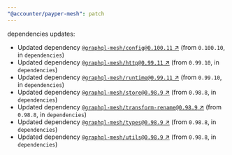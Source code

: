 ```yaml
---
"@accounter/payper-mesh": patch
---
```

dependencies updates:
  - Updated dependency [`@graphql-mesh/config@0.100.11` ↗︎](https://www.npmjs.com/package/@graphql-mesh/config/v/0.100.11) (from `0.100.10`, in `dependencies`)
  - Updated dependency [`@graphql-mesh/http@0.99.11` ↗︎](https://www.npmjs.com/package/@graphql-mesh/http/v/0.99.11) (from `0.99.10`, in `dependencies`)
  - Updated dependency [`@graphql-mesh/runtime@0.99.11` ↗︎](https://www.npmjs.com/package/@graphql-mesh/runtime/v/0.99.11) (from `0.99.10`, in `dependencies`)
  - Updated dependency [`@graphql-mesh/store@0.98.9` ↗︎](https://www.npmjs.com/package/@graphql-mesh/store/v/0.98.9) (from `0.98.8`, in `dependencies`)
  - Updated dependency [`@graphql-mesh/transform-rename@0.98.9` ↗︎](https://www.npmjs.com/package/@graphql-mesh/transform-rename/v/0.98.9) (from `0.98.8`, in `dependencies`)
  - Updated dependency [`@graphql-mesh/types@0.98.9` ↗︎](https://www.npmjs.com/package/@graphql-mesh/types/v/0.98.9) (from `0.98.8`, in `dependencies`)
  - Updated dependency [`@graphql-mesh/utils@0.98.9` ↗︎](https://www.npmjs.com/package/@graphql-mesh/utils/v/0.98.9) (from `0.98.8`, in `dependencies`)
